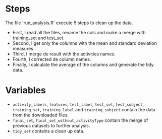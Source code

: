 # Steps

The file 'run_analysis.R` execute 5 steps to clean up the data.

* First, I read all the files, rename the cols and make a merge with training_set and test_set.
* Second, I get only the columns with the mean and standard deviation measures.
* Third, I merge de result with the activities names.
* Fourth, I corrected de column names.
* Finally, I calculate the average of the columns and generate the tidy data.

# Variables

* `activity_labels`, `features`, `test_label`, `test_set`, `test_subject`, `training_set`, `training_label` and `training_subject` contain the data from the downloaded files.
* `final_set`, `final_set_without_activityType` contain the merge of previous datasets to further analysis.
* `tidy_set` contains a clean up data.
